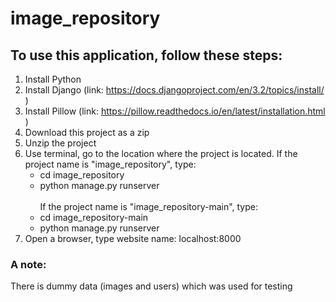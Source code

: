 # image_repository

## To use this application, follow these steps:
1. Install Python 
2. Install Django (link: https://docs.djangoproject.com/en/3.2/topics/install/ )
3. Install Pillow (link: https://pillow.readthedocs.io/en/latest/installation.html )
4. Download this project as a zip
5. Unzip the project
7. Use terminal, go to the location where the project is located.
    If the project name is "image_repository", type:
    * cd image_repository
    * python manage.py runserver\
    \
    If the project name is "image_repository-main", type:
    * cd image_repository-main
    * python manage.py runserver
8. Open a browser, type website name: localhost:8000

### A note:
There is dummy data (images and users) which was used for testing
